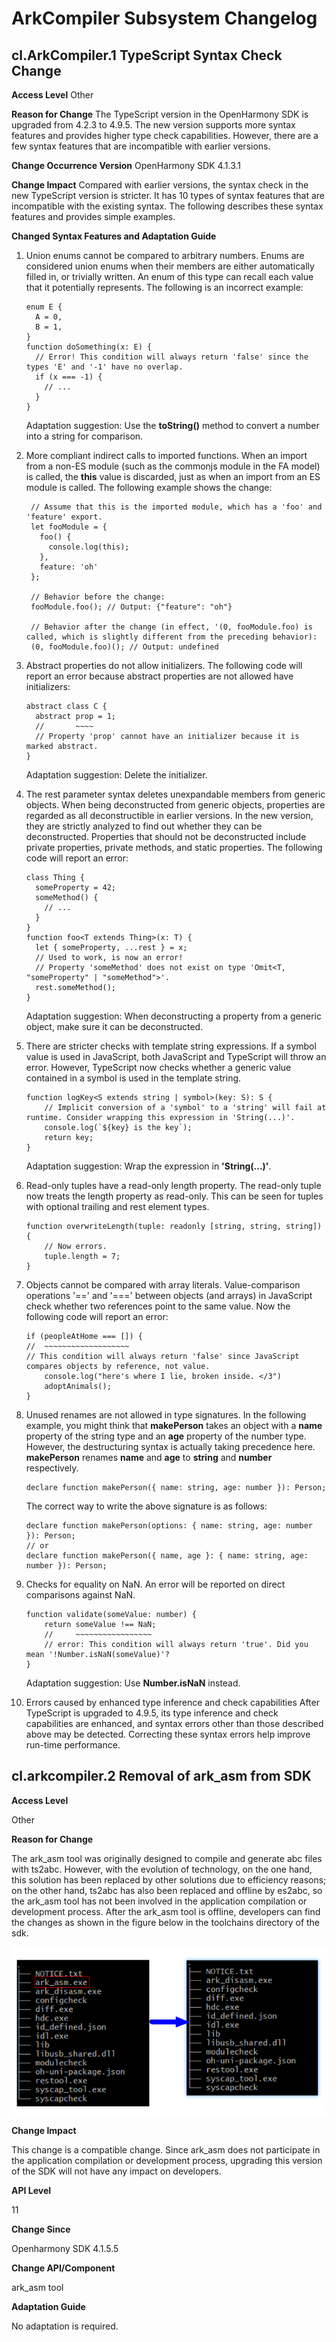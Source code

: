 # ArkCompiler Subsystem Changelog

## cl.ArkCompiler.1 TypeScript Syntax Check Change

**Access Level** 
Other

**Reason for Change** 
The TypeScript version in the OpenHarmony SDK is upgraded from 4.2.3 to 4.9.5. The new version supports more syntax features and provides higher type check capabilities. However, there are a few syntax features that are incompatible with earlier versions.

**Change Occurrence Version** 
OpenHarmony SDK 4.1.3.1

**Change Impact** 
Compared with earlier versions, the syntax check in the new TypeScript version is stricter. It has 10 types of syntax features that are incompatible with the existing syntax. The following describes these syntax features and provides simple examples.

**Changed Syntax Features and Adaptation Guide**

1. Union enums cannot be compared to arbitrary numbers. 
Enums are considered union enums when their members are either automatically filled in, or trivially written. An enum of this type can recall each value that it potentially represents.
The following is an incorrect example:

    ```
    enum E {
      A = 0,
      B = 1,
    }
    function doSomething(x: E) {
      // Error! This condition will always return 'false' since the types 'E' and '-1' have no overlap.
      if (x === -1) {
        // ...
      }
    }
    ```
    Adaptation suggestion: Use the **toString()** method to convert a number into a string for comparison.

2. More compliant indirect calls to imported functions. 
   When an import from a non-ES module (such as the commonjs module in the FA model) is called, the **this** value is discarded, just as when an import from an ES module is called. 
   The following example shows the change:
   ```
    // Assume that this is the imported module, which has a 'foo' and 'feature' export.
    let fooModule = {
      foo() {
        console.log(this);
      },
      feature: 'oh'
    };

    // Behavior before the change:
    fooModule.foo(); // Output: {"feature": "oh"}
  
    // Behavior after the change (in effect, '(0, fooModule.foo) is called, which is slightly different from the preceding behavior):
    (0, fooModule.foo)(); // Output: undefined
   ```
3. Abstract properties do not allow initializers. 
The following code will report an error because abstract properties are not allowed have initializers:
    ```
    abstract class C {
      abstract prop = 1;
      //       ~~~~
      // Property 'prop' cannot have an initializer because it is marked abstract.
    }
    ```
    Adaptation suggestion: Delete the initializer.
4. The rest parameter syntax deletes unexpandable members from generic objects. 
When being deconstructed from generic objects, properties are regarded as all deconstructible in earlier versions. In the new version, they are strictly analyzed to find out whether they can be deconstructed. Properties that should not be deconstructed include private properties, private methods, and static properties. The following code will report an error:
    ```
    class Thing {
      someProperty = 42;
      someMethod() {
        // ...
      }
    }
    function foo<T extends Thing>(x: T) {
      let { someProperty, ...rest } = x;
      // Used to work, is now an error!
      // Property 'someMethod' does not exist on type 'Omit<T, "someProperty" | "someMethod">'.
      rest.someMethod();
    }
    ```
    Adaptation suggestion: When deconstructing a property from a generic object, make sure it can be deconstructed.
5. There are stricter checks with template string expressions. 
If a symbol value is used in JavaScript, both JavaScript and TypeScript will throw an error. However, TypeScript now checks whether a generic value contained in a symbol is used in the template string. 
    ```
    function logKey<S extends string | symbol>(key: S): S {
        // Implicit conversion of a 'symbol' to a 'string' will fail at runtime. Consider wrapping this expression in 'String(...)'.
        console.log(`${key} is the key`);
        return key;
    }
    ```
    Adaptation suggestion: Wrap the expression in **'String(...)'**.
6. Read-only tuples have a read-only length property. 
    The read-only tuple now treats the length property as read-only. This can be seen for tuples with optional trailing and rest element types.
    ```
    function overwriteLength(tuple: readonly [string, string, string]) {
        // Now errors.
        tuple.length = 7;
    }
    ```
7. Objects cannot be compared with array literals. 
Value-comparison operations '==' and '===' between objects (and arrays) in JavaScript check whether two references point to the same value. Now the following code will report an error:
    ```
    if (peopleAtHome === []) {
    //  ~~~~~~~~~~~~~~~~~~~
    // This condition will always return 'false' since JavaScript compares objects by reference, not value.
        console.log("here's where I lie, broken inside. </3")
        adoptAnimals();
    }
    ```
8. Unused renames are not allowed in type signatures. 
In the following example, you might think that **makePerson** takes an object with a **name** property of the string type and an **age** property of the number type. However, the destructuring syntax is actually taking precedence here. **makePerson** renames **name** and **age** to **string** and **number** respectively.
    ```
    declare function makePerson({ name: string, age: number }): Person;
    ```
    The correct way to write the above signature is as follows: 
    ```
    declare function makePerson(options: { name: string, age: number }): Person;
    // or
    declare function makePerson({ name, age }: { name: string, age: number }): Person;
    ```    
9. Checks for equality on NaN. 
An error will be reported on direct comparisons against NaN.
    ```
    function validate(someValue: number) {
        return someValue !== NaN;
        //     ~~~~~~~~~~~~~~~~~
        // error: This condition will always return 'true'. Did you mean '!Number.isNaN(someValue)'?
    }
    ```
    Adaptation suggestion: Use **Number.isNaN** instead.
10. Errors caused by enhanced type inference and check capabilities 
After TypeScript is upgraded to 4.9.5, its type inference and check capabilities are enhanced, and syntax errors other than those described above may be detected. Correcting these syntax errors help improve run-time performance.

## cl.arkcompiler.2 Removal of ark_asm from SDK

**Access Level**

Other

**Reason for Change**

The ark_asm tool was originally designed to compile and generate abc files with ts2abc. However, with the evolution of technology, on the one hand, this solution has been replaced by other solutions due to efficiency reasons; on the other hand, ts2abc has also been replaced and offline by es2abc, so the ark_asm tool has not been involved in the application compilation or development process. After the ark_asm tool is offline, developers can find the changes as shown in the figure below in the toolchains directory of the sdk.

![stack](figures/api11_sdk_toolchains_component_change.png)

**Change Impact**

This change is a compatible change. Since ark_asm does not participate in the application compilation or development process, upgrading this version of the SDK will not have any impact on developers.

**API Level**

11

**Change Since**

Openharmony SDK 4.1.5.5

**Change API/Component**

ark_asm tool

**Adaptation Guide**

No adaptation is required.
